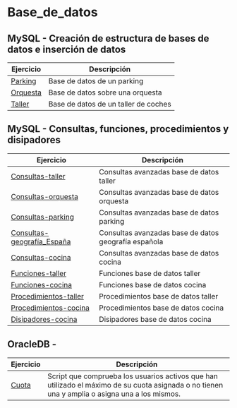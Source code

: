 # Base_de_datos

## MySQL - Creación de estructura de bases de datos e inserción de datos
|Ejercicio   |Descripción     |
|------------|----------------|
|[Parking](/parking.sql)|Base de datos de un parking|
|[Orquesta](/orchestra.sql)|Base de datos sobre una orquesta|
|[Taller](/car_repair_garage.sql)|Base de datos de un taller de coches|

## MySQL - Consultas, funciones, procedimientos y disipadores
|Ejercicio   |Descripción     |
|------------|----------------|
|[Consultas-taller](/car_repair_advanced_queries.sql)|Consultas avanzadas base de datos taller|
|[Consultas-orquesta](/orquest_advanced_queries.sql)|Consultas avanzadas base de datos orquesta|
|[Consultas-parking](/parking_advanced_queries.sql)|Consultas avanzadas base de datos parking|
|[Consultas-geografía_España](/spain_geo_advanced_queries.sql)|Consultas avanzadas base de datos geografía española|
|[Consultas-cocina](/cooking_advanced_queries.sql)|Consultas avanzadas base de datos cocina|
|[Funciones-taller](/car_repair_functions.sql)|Funciones base de datos taller|
|[Funciones-cocina](/cooking_functions.sql)|Funciones base de datos cocina|
|[Procedimientos-taller](/car_repair_procedures.sql)|Procedimientos base de datos taller|
|[Procedimientos-cocina](/cooking_procedures.sql)|Procedimientos base de datos cocina|
|[Disipadores-cocina](/cooking_triggers.sql)|Disipadores base de datos cocina|

## OracleDB - 
|Ejercicio   |Descripción     |
|------------|----------------|
|[Cuota](/quota.sql)|Script que comprueba los usuarios activos que han utilizado el máximo de su cuota asignada o no tienen una y amplia o asigna una a los mismos.|
